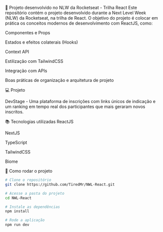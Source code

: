 🚀 Projeto desenvolvido no NLW da Rocketseat - Trilha React
Este repositório contém o projeto desenvolvido durante a Next Level Week (NLW) da Rocketseat, na trilha de React.
O objetivo do projeto é colocar em prática os conceitos modernos de desenvolvimento com ReactJS, como:

Componentes e Props

Estados e efeitos colaterais (Hooks)

Context API

Estilização com TailwindCSS

Integração com APIs

Boas práticas de organização e arquitetura de projeto

💻 Projeto

DevStage - Uma plataforma de inscrições com links únicos de indicação e um ranking em tempo real dos participantes que mais geraram novos inscritos.

📚 Tecnologias utilizadas
ReactJS

NextJS

TypeScript

TailwindCSS

Biome

🔧 Como rodar o projeto
```bash
# Clone o repositório
git clone https://github.com/TiredMr/NWL-React.git

# Acesse a pasta do projeto
cd NWL-React

# Instale as dependências
npm install

# Rode a aplicação
npm run dev
```
